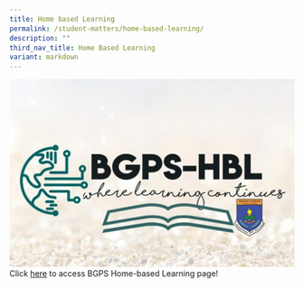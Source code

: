 ```yaml
---
title: Home based Learning
permalink: /student-matters/home-based-learning/
description: ""
third_nav_title: Home Based Learning
variant: markdown
---
```


![](/images/BGPS_HBL.jpg)
Click [here](https://sites.google.com/moe.edu.sg/bgpshbl2024) to access BGPS Home-based Learning page!